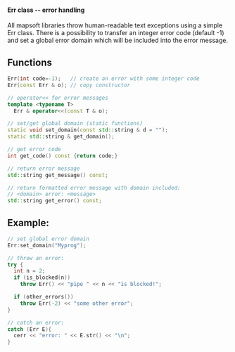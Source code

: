 #### Err class -- error handling

All mapsoft libraries throw human-readable text exceptions using a
simple Err class. There is a possibility to transfer an integer error
code (default -1) and set a global error domain which will be included
into the error message.

## Functions

```cpp
Err(int code=-1);   // create an error with some integer code
Err(const Err & o); // copy constructor

// operator<< for error messages
template <typename T>
  Err & operator<<(const T & o);

// set/get global domain (static functions)
static void set_domain(const std::string & d = "");
static std::string & get_domain();

// get error code
int get_code() const {return code;}

// return error message
std::string get_message() const;

// return formatted error message with domain included:
// <domain> error: <message>
std::string get_error() const;
```


## Example:

```cpp
// set global error domain
Err:set_domain("Myprog");

// throw an error:
try {
  int n = 2;
  if (is_blocked(n))
    throw Err() << "pipe " << n << "is blocked!";

  if (other_errors())
    throw Err(-2) << "some other error";
}

// catch an error:
catch (Err E){
  cerr << "error: " << E.str() << "\n";
}
```
